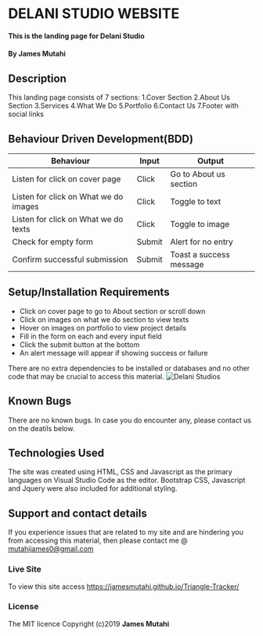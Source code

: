 # DELANI STUDIO WEBSITE
#### This is the landing page for Delani Studio
#### By **James Mutahi**
## Description
This landing page consists of 7 sections:
1.Cover Section
2.About Us Section
3.Services
4.What We Do
5.Portfolio
6.Contact Us
7.Footer with social links
## Behaviour Driven Development(BDD)
Behaviour | Input | Output
------------ | ------------- | -------------
Listen for click on cover page | Click | Go to About us section
Listen for click on What we do images | Click | Toggle to text
Listen for click on What we do texts | Click | Toggle to image
Check for empty form | Submit | Alert for no entry
Confirm successful submission | Submit | Toast a success message

## Setup/Installation Requirements
* Click on cover page to go to About section or scroll down
* Click on images on what we do section to view texts
* Hover on images on portfolio to view project details
* Fill in the form on each and every input field
* Click the submit button at the bottom
* An alert message will appear if showing success or failure

There are no extra dependencies to be installed or databases and no other code that may be crucial to access this material.
![Delani Studio](https://github.com/JamesMutahi/delani-studio/blob/master/IP3-master/%20Delani%20Studio.jpg)s
## Known Bugs
There are no known bugs. In case you do encounter any, please contact us on the deatils below.
## Technologies Used
The site was created using HTML, CSS and Javascript as the primary languages on Visual Studio Code as the editor. Bootstrap CSS, Javascript and Jquery were also included for additional styling.
## Support and contact details
If you experience issues that are related to my site and are hindering you from accessing this material, then please contact me @ mutahijames0@gmail.com
### Live Site
 To view this site access https://jamesmutahi.github.io/Triangle-Tracker/
### License
The MIT licence Copyright (c)2019 **James Mutahi**
